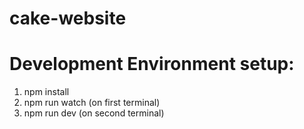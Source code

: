 # cake-website

# Development Environment setup:
1. npm install
2. npm run watch (on first terminal)
3. npm run dev (on second terminal)
